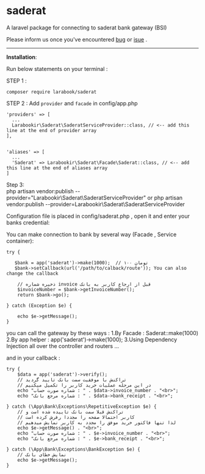 # saderat
A laravel package for connecting to saderat bank gateway (BSI)

Please inform us once you've encountered [bug](https://github.com/larabook/gateway/issues) or [isue](https://github.com/larabook/gateway/issues)  .
  
----------


**Installation**:

Run below statements on your terminal :

STEP 1 : 

    composer require larabook/saderat
    
STEP 2 : Add `provider` and `facade` in config/app.php

    'providers' => [
      ...
      Larabookir\Saderat\SaderatServiceProvider::class, // <-- add this line at the end of provider array
    ],


    'aliases' => [
      ...
      'Saderat' => Larabookir\Saderat\Facade\Saderat::class, // <-- add this line at the end of aliases array
    ]

Step 3:  
    php artisan vendor:publish --provider="Larabookir\Saderat\SaderatServiceProvider"
or
    php artisan vendor:publish --provider=Larabookir\Saderat\SaderatServiceProvider

 


Configuration file is placed in config/saderat.php , open it and enter your banks credential:

You can make connection to bank by several way (Facade , Service container):

    try {
       
       $bank = app('saderat')->make(1000);  // ۱۰۰ تومان
       $bank->setCallback(url('/path/to/calback/route')); You can also change the callback  

        // ذخیره شماره invoice قبل از ارجاع کاربر به بانک
        $invoiceNumber = $bank->getInvoiceNumber();
        return $bank->go();
       
    } catch (Exception $e) {
       
       	echo $e->getMessage();
    }

you can call the gateway by these ways :
 1.By Facade :  Saderat::make(1000)
 2.By app helper :  app('saderat')->make(1000); 
 3.Using Dependency Injection all over the controller and routers ...
 
and in your callback :

    try {
        $data = app('saderat')->verify();
        // تراکنش با موفقیت سمت بانک تایید گردید
        // در این مرحله عملیات خرید کاربر را تکمیل میکنیم
        echo "شماره صورت حساب : " . $data->invoice_number . "<br>";
        echo "شماره مرجع بانک : " . $data->bank_receipt . "<br>";

    } catch (\App\Bank\Exceptions\RepetitiveException $e) {
        // تراکنش قبلا سمت بانک تاییده شده است و
        // کاربر احتمالا صفحه را مجددا رفرش کرده است
        // لذا تنها فاکتور خرید موفق را مجدد به کاربر نمایش میدهیم
        echo $e->getMessage() . "<br>";
        echo "شماره صورت حساب : " . $e->invoice_number . "<br>";
        echo "شماره مرجع بانک : " . $e->bank_receipt . "<br>";

    } catch (\App\Bank\Exceptions\BankException $e) {
        // نمایش خطای بانک
        echo $e->getMessage();
    }
